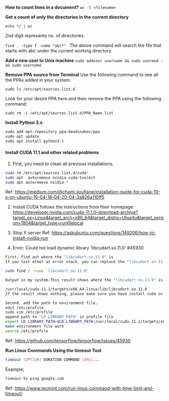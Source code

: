 **How to count lines in a document?**
`wc -l <filename>`

**Get a count of only the directories in the current directory**

`echo */ | wc`

2nd digit represents no. of directories.

`find . -type f -name "abc*" `
The above command will search the file that starts with abc under the current working directory.



**Add a new user to Unix machine**
`sudo adduser username && sudo usermod -aG sudo username`


**Remove PPA source from Terminal**
 Use the following command to see all the PPAs added in your system:

`sudo ls /etc/apt/sources.list.d`

Look for your desire PPA here and then remove the PPA using the following command:

`sudo rm -i /etc/apt/sources.list.d/PPA_Name.list`

**Install Python 3.x**

```python
sudo add-apt-repository ppa:deadsnakes/ppa
sudo apt update
sudo apt install python3.8
```


#### **Install CUDA 11.1 and other related problems**

1. First, you need to clean all previous installations.

```bash
sudo rm /etc/apt/sources.list.d/cuda*
sudo apt  autoremove nvidia-cuda-toolkit
sudo apt autoremove nvidia-*
```

Ref: https://medium.com/@chami.soufiane/installation-guide-for-cuda-10-x-on-ubuntu-16-04-18-04-20-04-3a826a110ff5

2. Install CUDA follows the instructions from their homepage: https://developer.nvidia.com/cuda-11.1.0-download-archive?target_os=Linux&target_arch=x86_64&target_distro=Ubuntu&target_version=1804&target_type=runfilelocal

3. Stop X server  Ref: https://askubuntu.com/questions/149206/how-to-install-nvidia-run

4. Error: Could not load dynamic library 'libcudart.so.11.0' #45930

```bash
First, find out where the "libcudart.so.11.0" is
If you lost other at error stack, you can replace the "libcudart.so.11.0" by your word in below:

sudo find / -name 'libcudart.so.11.0'

Output in my system.This result shows where the "libcudart.so.11.0" is in my system:

/usr/local/cuda-11.1/targets/x86_64-linux/lib/libcudart.so.11.0
If the result shows nothing, please make sure you have install cuda or other staff that must install in your system.

Second, add the path to environment file.
edit /etc/profile
sudo vim /etc/profile
append path to "LD_LIBRARY_PATH" in profile file
export LD_LIBRARY_PATH=$LD_LIBRARY_PATH:/usr/local/cuda-11.1/targets/x86_64-linux/lib
make environment file work
source /etc/profile
```

Ref: https://github.com/tensorflow/tensorflow/issues/45930


**Run Linux Commands Using the timeout Tool**

```bash
timeout [OPTION] DURATION COMMAND [ARG]...

```

Example;

```bash
timeout 5s ping google.com

```

Ref: https://www.tecmint.com/run-linux-command-with-time-limit-and-timeout/